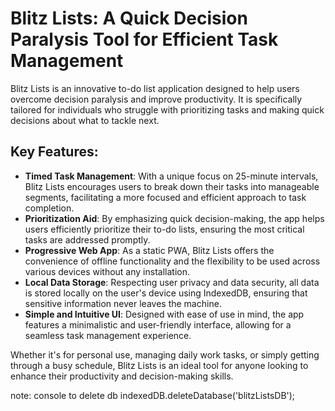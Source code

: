 # Blitz Lists: A Quick Decision Paralysis Tool for Efficient Task Management

Blitz Lists is an innovative to-do list application designed to help users overcome decision paralysis and improve productivity. It is specifically tailored for individuals who struggle with prioritizing tasks and making quick decisions about what to tackle next.

## Key Features:

- **Timed Task Management**: With a unique focus on 25-minute intervals, Blitz Lists encourages users to break down their tasks into manageable segments, facilitating a more focused and efficient approach to task completion.
- **Prioritization Aid**: By emphasizing quick decision-making, the app helps users efficiently prioritize their to-do lists, ensuring the most critical tasks are addressed promptly.
- **Progressive Web App**: As a static PWA, Blitz Lists offers the convenience of offline functionality and the flexibility to be used across various devices without any installation.
- **Local Data Storage**: Respecting user privacy and data security, all data is stored locally on the user's device using IndexedDB, ensuring that sensitive information never leaves the machine.
- **Simple and Intuitive UI**: Designed with ease of use in mind, the app features a minimalistic and user-friendly interface, allowing for a seamless task management experience.

Whether it's for personal use, managing daily work tasks, or simply getting through a busy schedule, Blitz Lists is an ideal tool for anyone looking to enhance their productivity and decision-making skills.

note: console to delete db indexedDB.deleteDatabase('blitzListsDB');

